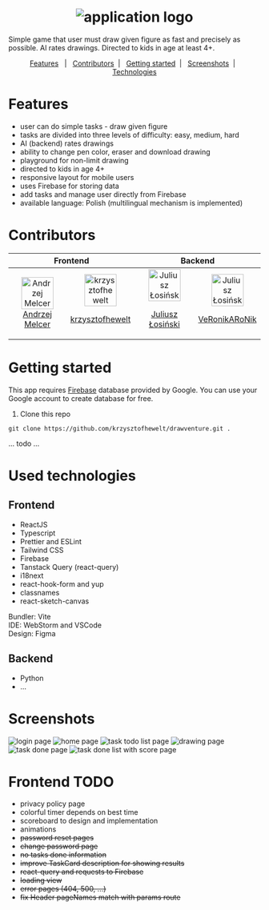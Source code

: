 <h1 align="center">
    <img src="screenshots/logo.svg" alt="application logo">
</h1>

Simple game that user must draw given figure as fast and precisely as possible. AI rates drawings. Directed to kids in age at least 4+.

<p align="center">
    <a href="#features">Features</a>&nbsp;&nbsp; | &nbsp;
    <a href="#contributors">Contributors</a>&nbsp; | &nbsp;
    <a href="#getting-started">Getting started</a>&nbsp; | &nbsp;
    <a href="#screenshots">Screenshots</a>&nbsp; | &nbsp;
    <a href="#used-technologies">Technologies</a>
</p>

# Features
* user can do simple tasks - draw given figure
* tasks are divided into three levels of difficulty: easy, medium, hard
* AI (backend) rates drawings
* ability to change pen color, eraser and download drawing
* playground for non-limit drawing
* directed to kids in age 4+
* responsive layout for mobile users
* uses Firebase for storing data
* add tasks and manage user directly from Firebase
* available language: Polish (multilingual mechanism is implemented)

# Contributors
<table>
<thead>
<tr>
<th colspan="2">
Frontend
</th>
<th colspan="2">
Backend
</th>
</tr>
</thead>
<tbody>
<tr>
<td align="center">
<a href="https://github.com/amelcer">
<img width="64" height="64" src="https://avatars.githubusercontent.com/u/60044260?s=64&v=4" alt="Andrzej Melcer"><br>
Andrzej Melcer
</a>
</td>
<td align="center">
<a href="https://github.com/krzysztofhewelt">
<img width="64" height="64" src="https://avatars.githubusercontent.com/u/24493324?v=4" alt="krzysztofhewelt">

krzysztofhewelt
</a>
</td>
<td align="center">
<a href="https://github.com/juliuszlosinski">
<img width="64" height="64" src="https://avatars.githubusercontent.com/u/72278818?v=4" alt="Juliusz Łosiński">

Juliusz Łosiński
</a>
</td>
<td align="center">
<a href="https://github.com/VeRonikARoNik">
<img width="64" height="64" src="https://avatars.githubusercontent.com/u/76017554?s=64&v=4" alt="Juliusz Łosiński">

VeRonikARoNik
</a>
</td>
</tr>
</tbody>
</table>

# Getting started
This app requires [Firebase](https://firebase.google.com/) database provided by Google. You can use your Google account to create database for free.

1. Clone this repo
```
git clone https://github.com/krzysztofhewelt/drawventure.git .
```

... todo ...

# Used technologies
## Frontend
* ReactJS
* Typescript
* Prettier and ESLint
* Tailwind CSS
* Firebase
* Tanstack Query (react-query)
* i18next
* react-hook-form and yup
* classnames
* react-sketch-canvas

Bundler: Vite \
IDE: WebStorm and VSCode \
Design: Figma

## Backend
* Python
* ...

# Screenshots
<img src="screenshots/login.png" alt="login page">
<img src="screenshots/home.png" alt="home page">
<img src="screenshots/tasks_todo.png" alt="task todo list page">
<img src="screenshots/drawing.png" alt="drawing page">
<img src="screenshots/task_done.png" alt="task done page">
<img src="screenshots/task_scores.png" alt="task done list with score page">

# Frontend TODO
- privacy policy page
- colorful timer depends on best time
- scoreboard to design and implementation
- animations
- ~~password reset pages~~
- ~~change password page~~
- ~~no tasks done information~~
- ~~improve TaskCard description for showing results~~
- ~~react-query and requests to Firebase~~
- ~~loading view~~
- ~~error pages (404, 500, ...)~~
- ~~fix Header pageNames match with params route~~
